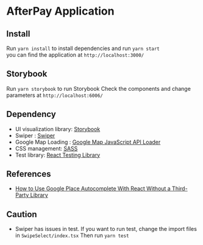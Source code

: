 # AfterPay Application

## Install
Run ```yarn install``` to install dependencies and run ```yarn start```  
you can find the application at ```http://localhost:3000/```

## Storybook
Run ```yarn storybook``` to run Storybook
Check the components and change parameters at ```http://localhost:6006/```

## Dependency
* UI visualization library: [Storybook](https://storybook.js.org/)
* Swiper : [Swiper](https://swiperjs.com/)
* Google Map Loading : [Google Map JavaScript API Loader](https://googlemaps.github.io/js-api-loader/index.html)
* CSS management: [SASS](https://sass-lang.com/)
* Test library: [React Testing Library](https://testing-library.com/)

## References
* [How to Use Google Place Autocomplete With React Without a Third-Party Library](https://betterprogramming.pub/the-best-practice-with-google-place-autocomplete-api-on-react-939211e8b4ce)


## Caution
* Swiper has issues in test. If you want to run test, change the import files in ```SwipeSelect/index.tsx```
Then run ```yarn test```
